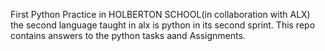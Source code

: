 First Python Practice in HOLBERTON SCHOOL(in collaboration with ALX)
the second language taught in alx is python in its second sprint. This repo contains answers to the python tasks aand Assignments.
